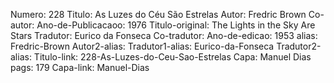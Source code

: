 Numero: 228
Titulo: As Luzes do Céu São Estrelas
Autor: Fredric Brown
Co-autor: 
Ano-de-Publicacaoo: 1976
Titulo-original: The Lights in the Sky Are Stars
Tradutor: Eurico da Fonseca
Co-tradutor: 
Ano-de-edicao: 1953
alias: Fredric-Brown
Autor2-alias: 
Tradutor1-alias: Eurico-da-Fonseca
Tradutor2-alias: 
Titulo-link: 228-As-Luzes-do-Ceu-Sao-Estrelas
Capa: Manuel Dias
pags: 179
Capa-link: Manuel-Dias